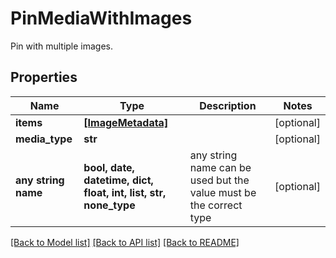 # PinMediaWithImages

Pin with multiple images.

## Properties
Name | Type | Description | Notes
------------ | ------------- | ------------- | -------------
**items** | [**[ImageMetadata]**](ImageMetadata.md) |  | [optional] 
**media_type** | **str** |  | [optional] 
**any string name** | **bool, date, datetime, dict, float, int, list, str, none_type** | any string name can be used but the value must be the correct type | [optional]

[[Back to Model list]](../README.md#documentation-for-models) [[Back to API list]](../README.md#documentation-for-api-endpoints) [[Back to README]](../README.md)


